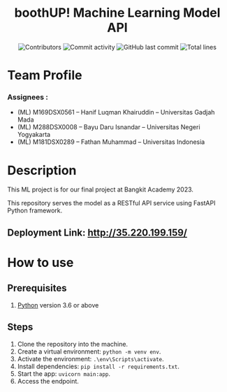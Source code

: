 <div align="center">
    <h1>boothUP! Machine Learning Model API</h1>
</div>
<div align="center">

![Contributors](https://img.shields.io/github/contributors/Bangkit-Capstone-CR23-PR565/ML-Model-API?color=red)
![Commit activity](https://img.shields.io/github/commit-activity/m/Bangkit-Capstone-CR23-PR565/ML-Model-API)
![GitHub last commit](https://img.shields.io/github/last-commit/Bangkit-Capstone-CR23-PR565/ML-Model-API)
![Total lines](https://img.shields.io/tokei/lines/github/Bangkit-Capstone-CR23-PR565/ML-Model-API)
</div>

# Team Profile

### Assignees :

* (ML) M169DSX0561 – Hanif Luqman Khairuddin – Universitas Gadjah Mada
* (ML) M288DSX0008 – Bayu Daru Isnandar – Universitas Negeri Yogyakarta
* (ML) M181DSX0289 – Fathan Muhammad – Universitas Indonesia

# Description
This ML project is for our final project at Bangkit Academy 2023.

This repository serves the model as a RESTful API service using FastAPI Python framework.

## Deployment Link: http://35.220.199.159/

# How to use
## Prerequisites
1. [Python](https://www.python.org/downloads/) version 3.6 or above

## Steps
1. Clone the repository into the machine.
1. Create a virtual environment: `python -m venv env`.
1. Activate the environment: `.\env\Scripts\activate`.
1. Install dependencies: `pip install -r requirements.txt`.
1. Start the app: `uvicorn main:app`.
1. Access the endpoint.